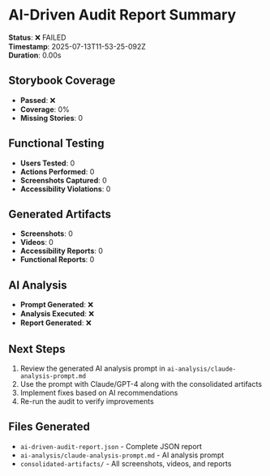 # AI-Driven Audit Report Summary

**Status**: ❌ FAILED  
**Timestamp**: 2025-07-13T11-53-25-092Z  
**Duration**: 0.00s  

## Storybook Coverage
- **Passed**: ❌
- **Coverage**: 0%
- **Missing Stories**: 0

## Functional Testing
- **Users Tested**: 0
- **Actions Performed**: 0
- **Screenshots Captured**: 0  
- **Accessibility Violations**: 0

## Generated Artifacts
- **Screenshots**: 0
- **Videos**: 0
- **Accessibility Reports**: 0
- **Functional Reports**: 0

## AI Analysis
- **Prompt Generated**: ❌
- **Analysis Executed**: ❌
- **Report Generated**: ❌

## Next Steps
1. Review the generated AI analysis prompt in `ai-analysis/claude-analysis-prompt.md`
2. Use the prompt with Claude/GPT-4 along with the consolidated artifacts
3. Implement fixes based on AI recommendations
4. Re-run the audit to verify improvements

## Files Generated
- `ai-driven-audit-report.json` - Complete JSON report
- `ai-analysis/claude-analysis-prompt.md` - AI analysis prompt
- `consolidated-artifacts/` - All screenshots, videos, and reports
